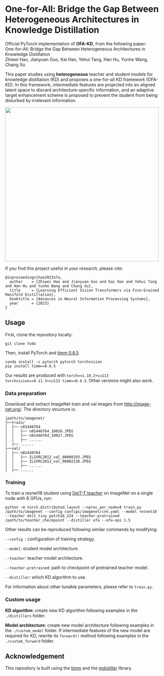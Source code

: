 # One-for-All: Bridge the Gap Between Heterogeneous Architectures in Knowledge Distillation

Official PyTorch implementation of **OFA-KD**, from the following paper: \
One-for-All: Bridge the Gap Between Heterogeneous Architectures in Knowledge Distillation \
Zhiwei Hao, Jianyuan Guo, Kai Han, Yehui Tang, Han Hu, Yunhe Wang, Chang Xu

This paper studies using **heterogeneous** teacher and student models for knowledge distillation (KD) and proposes a one-for-all KD framework (OFA-KD). In this framework, intermediate features are projected into an aligned latent space to discard architecture-specific information, and an adaptive target enhancement scheme is proposed to prevent the student from being disturbed by irrelevant information.

<img src=".assets/ofa.png" width="500px"/>

If you find this project useful in your research, please cite:

```
@inproceedings{hao2023ofa,
  author    = {Zhiwei Hao and Jianyuan Guo and Kai Han and Yehui Tang and Han Hu and Yunhe Wang and Chang Xu},
  title     = {Learning Efficient Vision Transformers via Fine-Grained Manifold Distillation},
  booktitle = {Advances in Neural Information Processing Systems},
  year      = {2023}
}
```

## Usage
First, clone the repository locally:

```
git clone todo
```

Then, install PyTorch and [timm 0.6.5](https://github.com/huggingface/pytorch-image-models/tree/v0.6.5)

```
conda install -c pytorch pytorch torchvision
pip install timm==0.6.5
```

Our results are produced with `torch==1.10.2+cu113 torchvision==0.11.3+cu113 timm==0.6.5`. Other versions might also work.

### Data preparation

Download and extract ImageNet train and val images from http://image-net.org/. The directory structure is:

```
│path/to/imagenet/
├──train/
│  ├── n01440764
│  │   ├── n01440764_10026.JPEG
│  │   ├── n01440764_10027.JPEG
│  │   ├── ......
│  ├── ......
├──val/
│  ├── n01440764
│  │   ├── ILSVRC2012_val_00000293.JPEG
│  │   ├── ILSVRC2012_val_00002138.JPEG
│  │   ├── ......
│  ├── ......
```

### Training

To train a resnet18 student using [DeiT-T teacher](https://dl.fbaipublicfiles.com/deit/deit_tiny_patch16_224-a1311bcf.pth) on ImageNet on a single node with 8 GPUs, run:

```
python -m torch.distributed.launch --nproc_per_node=8 train.py /path/to/imagenet --config configs/imagenet/cnn.yaml --model resnet18 --teacher deit_tiny_patch16_224 --teacher-pretrained /path/to/teacher_checkpoint --distiller ofa --ofa-eps 1.5
```

Other results can be reproduced following similar commands by modifying:

`--config `: configuration of training strategy. 

`--model`: student model architecture.

`--teacher`: teacher model architecture.

`--teacher-pretrained`: path to checkpoint of pretrained teacher model.

`--distiller`: which KD algorithm to use.

For information about other tunable parameters, please refer to `train.py`.

### Custom usage

**KD algorithm**: create new KD algorithm following examples in the `./distillers` folder.

**Model architecture**: create new model architecture following examples in the `./custom_model` folder. If intermediate features of the new model are required for KD, rewrite its `forward()` method following examples in the `./custom_forward` folder.

## Acknowledgement

This repository is built using the [timm](https://github.com/rwightman/pytorch-image-models) and the [mdistiller](https://github.com/megvii-research/mdistiller) library.


